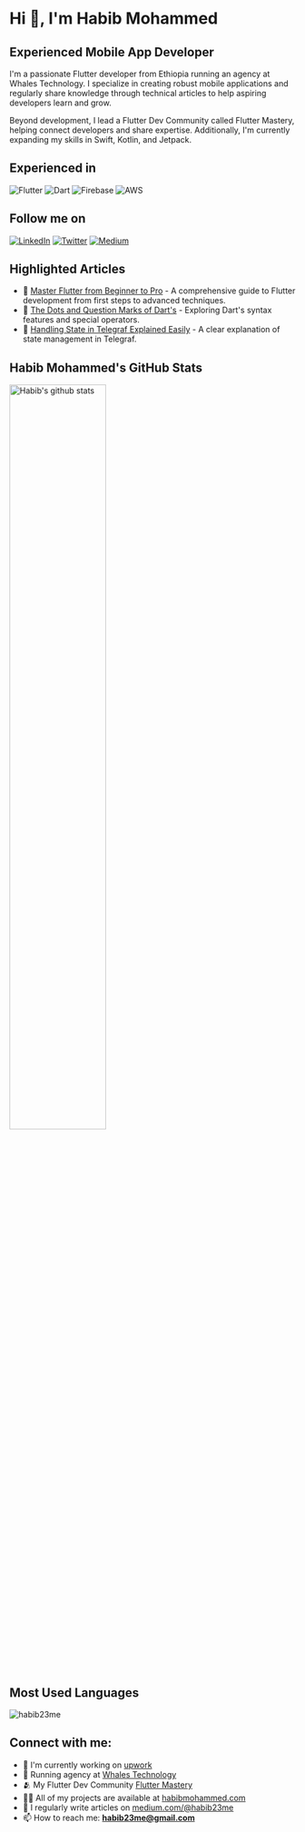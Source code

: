 # Hi 👋, I'm Habib Mohammed

## Experienced Mobile App Developer

I'm a passionate Flutter developer from Ethiopia running an agency at Whales Technology. I specialize in creating robust mobile applications and regularly share knowledge through technical articles to help aspiring developers learn and grow.

Beyond development, I lead a Flutter Dev Community called Flutter Mastery, helping connect developers and share expertise. Additionally, I'm currently expanding my skills in Swift, Kotlin, and Jetpack.

## Experienced in

![Flutter](https://img.shields.io/badge/Flutter-%2302569B.svg?style=for-the-badge&logo=Flutter&logoColor=white)
![Dart](https://img.shields.io/badge/dart-%230175C2.svg?style=for-the-badge&logo=dart&logoColor=white)
![Firebase](https://img.shields.io/badge/firebase-%23039BE5.svg?style=for-the-badge&logo=firebase)
![AWS](https://img.shields.io/badge/AWS-%23FF9900.svg?style=for-the-badge&logo=amazon-aws&logoColor=white)

## Follow me on

[![LinkedIn](https://img.shields.io/badge/linkedin-%230077B5.svg?style=for-the-badge&logo=linkedin&logoColor=white)](https://linkedin.com/in/habib23me)
[![Twitter](https://img.shields.io/badge/Twitter-%231DA1F2.svg?style=for-the-badge&logo=Twitter&logoColor=white)](https://twitter.com/theappbaker)
[![Medium](https://img.shields.io/badge/Medium-12100E?style=for-the-badge&logo=medium&logoColor=white)](https://medium.com/@habib23me)

## Highlighted Articles

- 📝 [Master Flutter from Beginner to Pro](https://medium.com/@habib23me/master-flutter-from-beginner-to-pro-664994db8a44) - A comprehensive guide to Flutter development from first steps to advanced techniques.
- 📝 [The Dots and Question Marks of Dart's](https://medium.com/@habib23me/the-dots-and-question-marks-of-darts-bccfc759d129) - Exploring Dart's syntax features and special operators.
- 📝 [Handling State in Telegraf Explained Easily](https://medium.com/@habib23me/handling-state-in-telegraf-explained-easily-d8d53a336c4c) - A clear explanation of state management in Telegraf.


## Habib Mohammed's GitHub Stats

<p>
  <a href="https://github.com/habib23me/github-readme-stats">
    <img src="https://github-readme-stats.vercel.app/api?username=habib23me&show_icons=true&theme=default&hide_border=true" alt="Habib's github stats" width="58%" />
  </a>
</p>

## Most Used Languages

<p align="left">
  <img src="https://github-readme-stats.vercel.app/api/top-langs?username=habib23me&show_icons=true&locale=en&layout=compact" alt="habib23me" />
</p>

## Connect with me:
- 🔭 I'm currently working on [upwork](https://www.upwork.com/freelancers/~01ac7f2be581f23652)
- 💼 Running agency at [Whales Technology](https://whaletechnologies.com/)
- 🫂 My Flutter Dev Community [Flutter Mastery](https://t.me/flutter_mastery)
- 👨‍💻 All of my projects are available at [habibmohammed.com](https://habibmohammed.com)
- 📝 I regularly write articles on [medium.com/@habib23me](https://medium.com/@habib23me)
- 📫 How to reach me: **habib23me@gmail.com**
